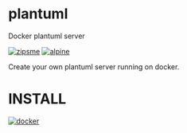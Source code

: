 # plantuml 
Docker plantuml server 

[![zipsme](https://img.shields.io/static/v1?label=based_on&message=plantuml&color=blue)](https://plantuml.com/fr/) 
[![alpine](https://img.shields.io/static/v1?label=using&message=plantuml-server&color=orange)](https://github.com/plantuml/plantuml-server) 

Create your own plantuml server running on docker. 
 
# INSTALL 
[![docker](https://img.shields.io/static/v1?label=docker&message=plantuml&color=green)](https://registry.hub.docker.com/r/goodlinux/plantuml) 
 
